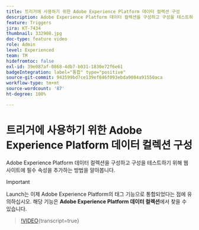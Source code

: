 ```yaml
---
title: 트리거에 사용하기 위한 Adobe Experience Platform 데이터 컬렉션 구성
description: Adobe Experience Platform 데이터 컬렉션을 구성하고 구성을 테스트하기 위해 웹 사이트에 필수 속성을 추가하는 방법을 알아봅니다.
feature: Triggers
jira: KT-7434
thumbnail: 332908.jpg
doc-type: feature video
role: Admin
level: Experienced
team: TM
hidefromtoc: false
exl-id: 39e087af-0868-4db7-b031-1830e72f6e61
badgeIntegration: label="통합" type="positive"
source-git-commit: 943599bd7ce139ef846f093ebda9084a91550aca
workflow-type: tm+mt
source-wordcount: '87'
ht-degree: 100%

---
```


# 트리거에 사용하기 위한 Adobe Experience Platform 데이터 컬렉션 구성

Adobe Experience Platform 데이터 컬렉션을 구성하고 구성을 테스트하기 위해 웹 사이트에 필수 속성을 추가하는 방법을 알아봅니다.

>[!IMPORTANT]
>
> Launch는 이제 Adobe Experience Platform의 태그 기능으로 통합되었다는 점에 유의하십시오. 해당 기능은 **Adobe Experience Platform 데이터 컬렉션**&#x200B;에서 찾을 수 있습니다.

>[!VIDEO](https://video.tv.adobe.com/v/332908?learn=on){transcript=true}
